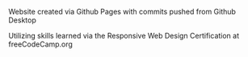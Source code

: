 Website created via Github Pages with commits pushed from Github Desktop

Utilizing skills learned via the Responsive Web Design Certification at freeCodeCamp.org
